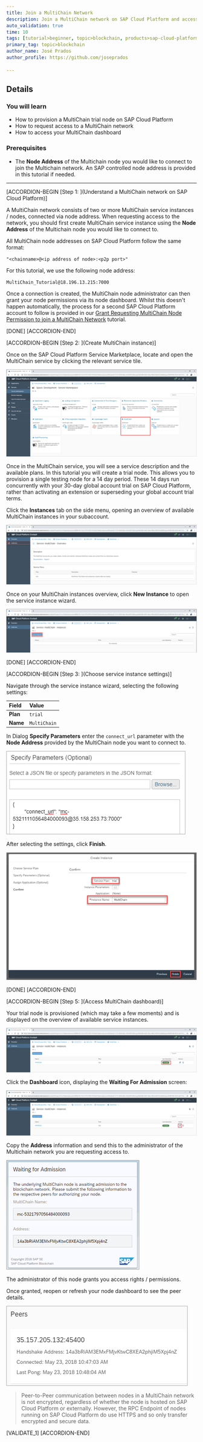 ```yaml
---
title: Join a MultiChain Network
description: Join a MultiChain network on SAP Cloud Platform and access your dashboard.
auto_validation: true
time: 10
tags: [tutorial>beginner, topic>blockchain, products>sap-cloud-platform, topic>cloud]
primary_tag: topic>blockchain
author_name: José Prados
author_profile: https://github.com/joseprados

---
```


## Details
### You will learn
  - How to provision a MultiChain trial node on SAP Cloud Platform
  - How to request access to a MultiChain network
  - How to access your MultiChain dashboard

### Prerequisites
  - The **Node Address** of the Multichain node you would like to connect to join the Multichain network. An SAP controlled node address is provided in this tutorial if needed.

---

[ACCORDION-BEGIN [Step 1: ](Understand a MultiChain network on SAP Cloud Platform)]

A MultiChain network consists of two or more MultiChain service instances / nodes, connected via node address.
When requesting access to the network, you should first create MultiChain service instance using the **Node Address** of the Multichain node you would like to connect to.

All MultiChain node addresses on SAP Cloud Platform follow the same format:

```
"<chainname>@<ip address of node>:<p2p port>"
```

For this tutorial, we use the following node address:

```
MultiChain_Tutorial@18.196.13.215:7000
```

Once a connection is created, the MultiChain node administrator can then grant your node permissions via its node dashboard. Whilst this doesn't happen automatically, the process for a second SAP Cloud Platform account to follow is provided in our [Grant Requesting MultiChain Node Permission to join a MultiChain Network](blockchain-mc-node-grant-permissions) tutorial.

[DONE]
[ACCORDION-END]

[ACCORDION-BEGIN [Step 2: ](Create MultiChain instance)]

Once on the SAP Cloud Platform Service Marketplace, locate and open the MultiChain service by clicking the relevant service tile.

![Image depicting SAP Cloud Platform marketplace](01--ServiceMarketplace.png)

Once in the MultiChain service, you will see a service description and the available plans. In this tutorial you will create a trial node. This allows you to provision a single testing node for a 14 day period. These 14 days run concurrently with your 30-day global account trial on SAP Cloud Platform, rather than activating an extension or superseding your global account trial terms.

Click the **Instances** tab on the side menu, opening an overview of available MultiChain instances in your subaccount.

![Image depicting MultiChain Service dashboard](02--Instances.png)

Once on your MultiChain instances overview, click **New Instance** to open the service instance wizard.

![Image depicting MultiChain service instances overview](03--Create-Instances.png)

[DONE]
[ACCORDION-END]

[ACCORDION-BEGIN [Step 3: ](Choose service instance settings)]

Navigate through the service instance wizard, selecting the following settings:

Field | Value
:------|:--------
**Plan**  | `trial`
**Name** | `MultiChain`

In Dialog **Specify Parameters** enter the `connect_url` parameter with the **Node Address** provided by the MultiChain node you want to connect to.

![Image depicting Multichain service instance wizard](04--SpecifyParameterConnectUrl.png)

After selecting the settings, click **Finish**.

![Image depicting Multichain service instance wizard](04--Create-Instances-Window.png)

[DONE]
[ACCORDION-END]

[ACCORDION-BEGIN [Step 5: ](Access MultiChain dashboard)]

Your trial node is provisioned (which may take a few moments) and is displayed on the overview of available service instances.

![Image depicting MultiChain node provisioned](05--Confirmation.png)

Click the **Dashboard** icon, displaying the **Waiting For Admission** screen:

![Image depicting MultiChain node provisioned](06--Dashboard.png)

Copy the **Address** information and send this to the administrator of the Multichain network you are requesting access to.

![Image depicting MultiChain node provisioned](07--Awaiting-For-Admission.png)

The administrator of this node grants you access rights / permissions.

Once granted, reopen or refresh your node dashboard to see the peer details.

![Image depicting MultiChain node provisioned](08--Peers.png)

> Peer-to-Peer communication between nodes in a MultiChain network is not encrypted, regardless of whether the node is hosted on SAP Cloud Platform or externally. However, the RPC Endpoint of nodes running on SAP Cloud Platform do use HTTPS and so only transfer encrypted and secure data.


[VALIDATE_1]
[ACCORDION-END]
